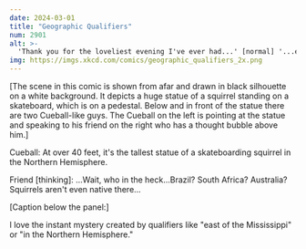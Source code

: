 ```yaml
---
date: 2024-03-01
title: "Geographic Qualifiers"
num: 2901
alt: >-
  'Thank you for the loveliest evening I've ever had...' [normal] '...east of the Mississippi.' [instant intrigue!]
img: https://imgs.xkcd.com/comics/geographic_qualifiers_2x.png
---
```

[The scene in this comic is shown from afar and drawn in black silhouette on a white background. It depicts a huge statue of a squirrel standing on a skateboard, which is on a pedestal. Below and in front of the statue there are two Cueball-like guys. The Cueball on the left is pointing at the statue and speaking to his friend on the right who has a thought bubble above him.]

Cueball: At over 40 feet, it's the tallest statue of a skateboarding squirrel in the Northern Hemisphere.

Friend [thinking]: ...Wait, who in the heck...Brazil? South Africa? Australia? Squirrels aren't even native there...

[Caption below the panel:]

I love the instant mystery created by qualifiers like "east of the Mississippi" or "in the Northern Hemisphere."